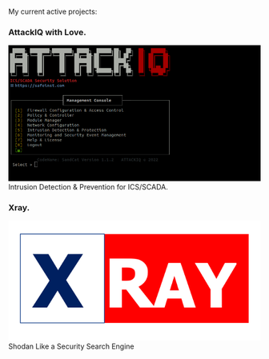 My current active projects:

### AttackIQ with Love.
![alt text](iq.png)
Intrusion Detection & Prevention for ICS/SCADA.

### Xray.
![alt text](xray-logo.png)
Shodan Like a Security Search Engine

